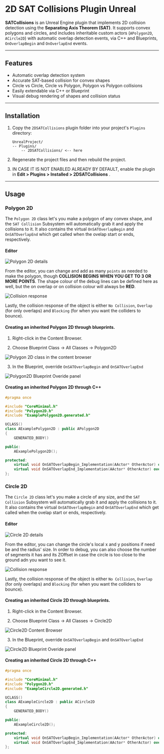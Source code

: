 # 2D SAT Collisions Plugin Unreal

**SATCollisions** is an Unreal Engine plugin that implements 2D collision detection using the **Separating Axis Theorem (SAT)**. It supports convex polygons and circles, and includes inheritable custom actors (`APolygon2D`, `ACircle2D`) with automatic overlap detection events, via C++ and Blueprints, `OnOverlapBegin` and `OnOverlapEnd` events.

---

## Features

- Automatic overlap detection system
- Accurate SAT-based collision for convex shapes
- Circle vs Circle, Circle vs Polygon, Polygon vs Polygon collisions
- Easily extendable via C++ or Blueprint
- Visual debug rendering of shapes and collision status

---

## Installation

1. Copy the `2DSATCollisions` plugin folder into your project's `Plugins` directory:
    ```
    UnrealProject/
    -- Plugins/
        -- 2DSATCollisions/ <-- here
    ```

2. Regenerate the project files and then rebuild the project.

3. IN CASE IT IS NOT ENABLED ALREADY BY DEFAULT, enable the plugin in **Edit > Plugins > Installed > 2DSATCollisions** .

---

## Usage

### Polygon 2D

The ``Polygon 2D`` class let's you make a polygon of any convex shape, and the ``SAT Collision`` Subsystem will automatically grab it and apply the collisions to it. It also contains the virtual ``OnSATOverlapBegin`` and ``OnSATOverlapEnd`` which get called when the ovelap start or ends, respectively.

#### Editor 

![Polygon 2D details](README_Resources/image.png)

From the editor, you can change and add as many ``points`` as needed to make the polygon, though **COLLISION BEGINS WHEN YOU GET TO 3 OR MORE POINTS**. The shape colour of the debug lines can be defined here as well, but the on overlap or on collision colour will always be **RED**. 

![Collision response](README_Resources/image-1.png)

Lastly, the collision response of the object is either ``No Collision``, ``Overlap`` (for only overlaps) and ``Blocking`` (for when you want the colliders to bounce).

#### Creating an inherited Polygon 2D through blueprints.

1) Right-click in the Content Browser.

2) Choose Blueprint Class ->  All Classes -> Polygon2D 

![Polygon 2D class in the content browser](README_Resources/image-2.png)

3) In the Blueprint, override ``OnSATOverlapBegin`` and ``OnSATOverlapEnd``

![Polygon2D Blueprint Overide panel](README_Resources/image-4.png)

#### Creating an inherited Polygon 2D through C++

```c++
#pragma once

#include "CoreMinimal.h"
#include "Polygon2D.h"
#include "ExamplePolygon2D.generated.h"

UCLASS()
class AExamplePolygon2D : public APolygon2D
{
	GENERATED_BODY()

public:
	AExamplePolygon2D();

protected:
	virtual void OnSATOverlapBegin_Implementation(AActor* OtherActor) override;
	virtual void OnSATOverlapEnd_Implementation(AActor* OtherActor) override;
};
```

### Circle 2D

The ``Circle 2D`` class let's you make a circle of any size, and the ``SAT Collision`` Subsystem will automatically grab it and apply the collisions to it. It also contains the virtual ``OnSATOverlapBegin`` and ``OnSATOverlapEnd`` which get called when the ovelap start or ends, respectively.

#### Editor 

![Circle 2D details](README_Resources/image-5.png)

From the editor, you can change the circle's local x and y positions if need be and the radius' size. In order to debug, you can also choose the number of segments it has and its ZOffset in case the circle is too close to the ground adn you want to see it.

![Collision response](README_Resources/image-6.png)

Lastly, the collision response of the object is either ``No Collision``, ``Overlap`` (for only overlaps) and ``Blocking`` (for when you want the colliders to bounce).

#### Creating an inherited Circle 2D through blueprints.

1) Right-click in the Content Browser.

2) Choose Blueprint Class ->  All Classes -> Circle2D 

![Circle2D Content Browser](README_Resources/image-7.png)

3) In the Blueprint, override ``OnSATOverlapBegin`` and ``OnSATOverlapEnd``

![Circle2D Blueprint Overide panel](README_Resources/image-8.png)

#### Creating an inherited Circle 2D through C++

```c++
#pragma once

#include "CoreMinimal.h"
#include "Polygon2D.h"
#include "ExampleCircle2D.generated.h"

UCLASS()
class AExampleCircle2D : public ACircle2D
{
	GENERATED_BODY()

public:
	AExampleCircle2D();

protected:
	virtual void OnSATOverlapBegin_Implementation(AActor* OtherActor) override;
	virtual void OnSATOverlapEnd_Implementation(AActor* OtherActor) override;
};
```

